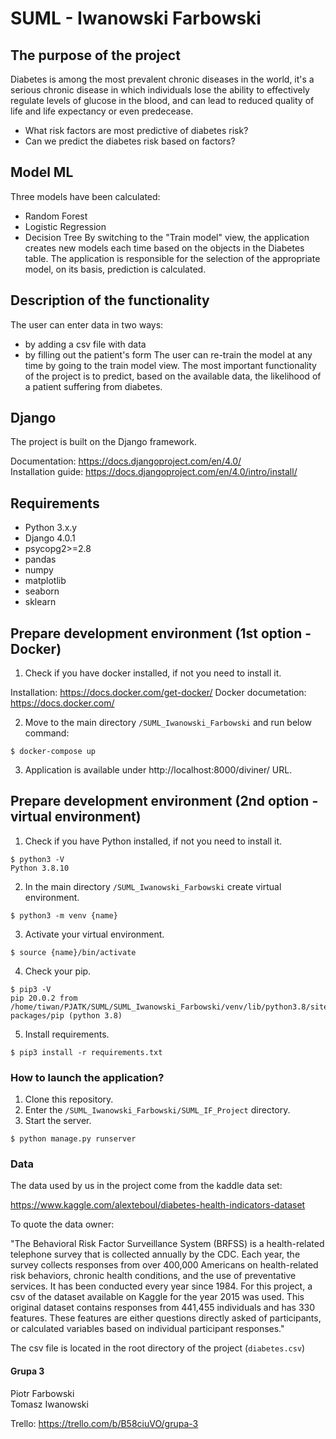# SUML - Iwanowski Farbowski
## The purpose of the project
Diabetes is among the most prevalent chronic diseases in the world, it's a serious chronic disease in which individuals lose the ability to effectively regulate levels of glucose in the blood, and can lead to reduced quality of life and life expectancy or even predecease.
- What risk factors are most predictive of diabetes risk?
- Can we predict the diabetes risk based on factors?

## Model ML

Three models have been calculated:
* Random Forest
* Logistic Regression
* Decision Tree
By switching to the "Train model" view, the application creates new models each time based on the objects in the Diabetes table. The application is responsible for the selection of the appropriate model, on its basis, prediction is calculated.

## Description of the functionality

The user can enter data in two ways:
* by adding a csv file with data
* by filling out the patient's form
The user can re-train the model at any time by going to the train model view.
The most important functionality of the project is to predict, based on the available data, the likelihood of a patient suffering from diabetes.

## Django
The project is built on the Django framework.

Documentation: https://docs.djangoproject.com/en/4.0/  
Installation guide: https://docs.djangoproject.com/en/4.0/intro/install/

## Requirements
* Python 3.x.y
* Django 4.0.1
* psycopg2>=2.8
* pandas
* numpy
* matplotlib
* seaborn
* sklearn

## Prepare development environment (1st option - Docker)
1. Check if you have docker installed, if not you need to install it.

Installation: https://docs.docker.com/get-docker/
Docker documetation: https://docs.docker.com/

2. Move to the main directory `/SUML_Iwanowski_Farbowski` and run below command:
```
$ docker-compose up
```
3. Application is available under http://localhost:8000/diviner/ URL.

## Prepare development environment (2nd option - virtual environment)
1. Check if you have Python installed, if not you need to install it.  
```
$ python3 -V
Python 3.8.10
```
2. In the main directory `/SUML_Iwanowski_Farbowski` create virtual environment.  
```
$ python3 -m venv {name}
```
3. Activate your virtual environment.  
```
$ source {name}/bin/activate
```
4. Check your pip.  
```
$ pip3 -V
pip 20.0.2 from /home/tiwan/PJATK/SUML/SUML_Iwanowski_Farbowski/venv/lib/python3.8/site-packages/pip (python 3.8)
```
5. Install requirements.
```
$ pip3 install -r requirements.txt
```

### How to launch the application?  
1. Clone this repository.
2. Enter the `/SUML_Iwanowski_Farbowski/SUML_IF_Project` directory.
3. Start the server.  
```
$ python manage.py runserver
```

### Data

The data used by us in the project come from the kaddle data set:

https://www.kaggle.com/alexteboul/diabetes-health-indicators-dataset

To quote the data owner:

"The Behavioral Risk Factor Surveillance System (BRFSS) is a health-related telephone survey that is collected annually by the CDC. Each year, the survey collects responses from over 400,000 Americans on health-related risk behaviors, chronic health conditions, and the use of preventative services. It has been conducted every year since 1984. For this project, a csv of the dataset available on Kaggle for the year 2015 was used. This original dataset contains responses from 441,455 individuals and has 330 features. These features are either questions directly asked of participants, or calculated variables based on individual participant responses."

The csv file is located in the root directory of the project (`diabetes.csv`)

#### Grupa 3
Piotr Farbowski  
Tomasz Iwanowski

Trello: https://trello.com/b/B58ciuVO/grupa-3
